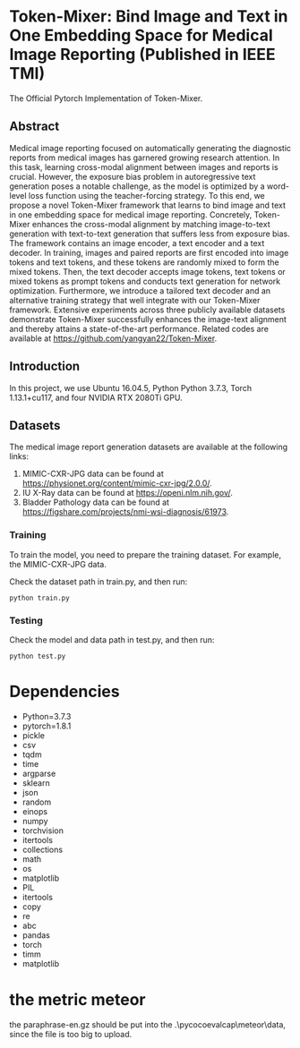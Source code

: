 # Token-Mixer: Bind Image and Text in One Embedding Space for Medical Image Reporting (Published in IEEE TMI)
The Official Pytorch Implementation of Token-Mixer. 

## Abstract
Medical image reporting focused on automatically generating the diagnostic reports from medical images has garnered growing research attention. In this task, learning cross-modal alignment between images and reports is crucial. However, the exposure bias problem in autoregressive text generation poses a notable challenge, as the model is optimized by a word-level loss function using the teacher-forcing strategy. To this end, we propose a novel Token-Mixer framework that learns to bind image and text in one embedding space for medical image reporting. Concretely, Token-Mixer enhances the cross-modal alignment by matching image-to-text generation with text-to-text generation that suffers less from exposure bias. The framework contains an image encoder, a text encoder and a text decoder. In training, images and paired reports are first encoded into image tokens and text tokens, and these tokens are randomly mixed to form the mixed tokens. Then, the text decoder accepts image tokens, text tokens or mixed tokens as prompt tokens and conducts text generation for network optimization. Furthermore, we introduce a tailored text decoder and an alternative training strategy that well integrate with our Token-Mixer framework. Extensive experiments across three publicly available datasets demonstrate Token-Mixer successfully enhances the image-text alignment and thereby attains a state-of-the-art performance. Related codes are available at https://github.com/yangyan22/Token-Mixer.

## Introduction
In this project, we use Ubuntu 16.04.5, Python Python 3.7.3, Torch 1.13.1+cu117, and four NVIDIA RTX 2080Ti GPU. 

## Datasets
The medical image report generation datasets are available at the following links:
1. MIMIC-CXR-JPG data can be found at https://physionet.org/content/mimic-cxr-jpg/2.0.0/.
2. IU X-Ray data can be found at https://openi.nlm.nih.gov/.
3. Bladder Pathology data can be found at https://figshare.com/projects/nmi-wsi-diagnosis/61973.

### Training

To train the model, you need to prepare the training dataset. For example, the MIMIC-CXR-JPG data.

Check the dataset path in train.py, and then run:
```
python train.py
```

### Testing

Check the model and data path in test.py, and then run:

```
python test.py
```

# Dependencies
  - Python=3.7.3
  - pytorch=1.8.1
  - pickle
  - csv
  - tqdm
  - time
  - argparse
  - sklearn
  - json
  - random
  - einops
  - numpy 
  - torchvision 
  - itertools
  - collections
  - math
  - os
  - matplotlib
  - PIL 
  - itertools
  - copy
  - re
  - abc
  - pandas
  - torch
  - timm
  - matplotlib

# the metric meteor
the paraphrase-en.gz should be put into the .\pycocoevalcap\meteor\data, since the file is too big to upload.
